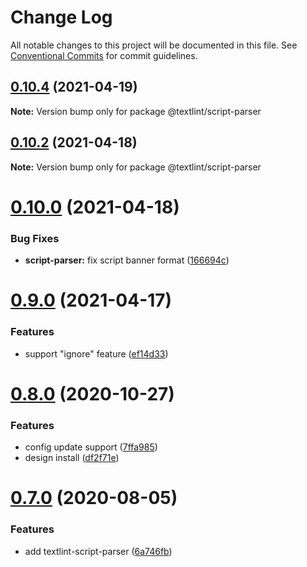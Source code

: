 # Change Log

All notable changes to this project will be documented in this file.
See [Conventional Commits](https://conventionalcommits.org) for commit guidelines.

## [0.10.4](https://github.com/textlint/editor/compare/v0.10.3...v0.10.4) (2021-04-19)

**Note:** Version bump only for package @textlint/script-parser





## [0.10.2](https://github.com/textlint/editor/compare/v0.10.1...v0.10.2) (2021-04-18)

**Note:** Version bump only for package @textlint/script-parser





# [0.10.0](https://github.com/textlint/editor/compare/v0.9.3...v0.10.0) (2021-04-18)


### Bug Fixes

* **script-parser:** fix script banner format ([166694c](https://github.com/textlint/editor/commit/166694cc50853e67631ab07833a525b219f9985c))





# [0.9.0](https://github.com/textlint/editor/compare/v0.8.2...v0.9.0) (2021-04-17)


### Features

* support "ignore" feature ([ef14d33](https://github.com/textlint/editor/commit/ef14d337c48150d99dd853cac243a988d3244727))





# [0.8.0](https://github.com/textlint/editor/compare/v0.7.1...v0.8.0) (2020-10-27)


### Features

* config update support ([7ffa985](https://github.com/textlint/editor/commit/7ffa985deb20eb3f0f4bb6551f10fd7b20dedc41))
* design install ([df2f71e](https://github.com/textlint/editor/commit/df2f71e2637b7ac3defba66ce803eba4b5491f5d))





# [0.7.0](https://github.com/textlint/editor/compare/v0.6.0...v0.7.0) (2020-08-05)


### Features

* add textlint-script-parser ([6a746fb](https://github.com/textlint/editor/commit/6a746fb879a5b4961d37d6f9fd4bfd8bd6286028))
